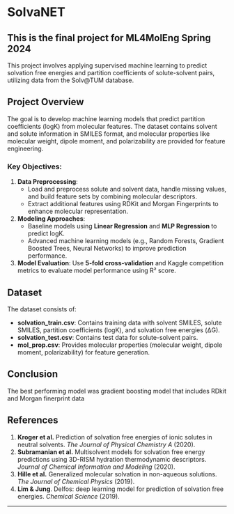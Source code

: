 # SolvaNET
## This is the final project for ML4MolEng Spring 2024

This project involves applying supervised machine learning to predict solvation free energies and partition coefficients of solute-solvent pairs, utilizing data from the Solv@TUM database.

## Project Overview

The goal is to develop machine learning models that predict partition coefficients (logK) from molecular features. The dataset contains solvent and solute information in SMILES format, and molecular properties like molecular weight, dipole moment, and polarizability are provided for feature engineering.

### Key Objectives:
1. **Data Preprocessing**:
   - Load and preprocess solute and solvent data, handle missing values, and build feature sets by combining molecular descriptors.
   - Extract additional features using RDKit and Morgan Fingerprints to enhance molecular representation.
2. **Modeling Approaches**:
   - Baseline models using **Linear Regression** and **MLP Regression** to predict logK.
   - Advanced machine learning models (e.g., Random Forests, Gradient Boosted Trees, Neural Networks) to improve prediction performance.
3. **Model Evaluation**: Use **5-fold cross-validation** and Kaggle competition metrics to evaluate model performance using R² score.

## Dataset

The dataset consists of:
- **solvation_train.csv**: Contains training data with solvent SMILES, solute SMILES, partition coefficients (logK), and solvation free energies (ΔG).
- **solvation_test.csv**: Contains test data for solute-solvent pairs.
- **mol_prop.csv**: Provides molecular properties (molecular weight, dipole moment, polarizability) for feature generation.

## Conclusion

The best performing model was gradient boosting model that includes RDkit and Morgan finerprint data

## References

1. **Kroger et al.** Prediction of solvation free energies of ionic solutes in neutral solvents. *The Journal of Physical Chemistry A* (2020).
2. **Subramanian et al.** Multisolvent models for solvation free energy predictions using 3D-RISM hydration thermodynamic descriptors. *Journal of Chemical Information and Modeling* (2020).
3. **Hille et al.** Generalized molecular solvation in non-aqueous solutions. *The Journal of Chemical Physics* (2019).
4. **Lim & Jung**. Delfos: deep learning model for prediction of solvation free energies. *Chemical Science* (2019).



---

